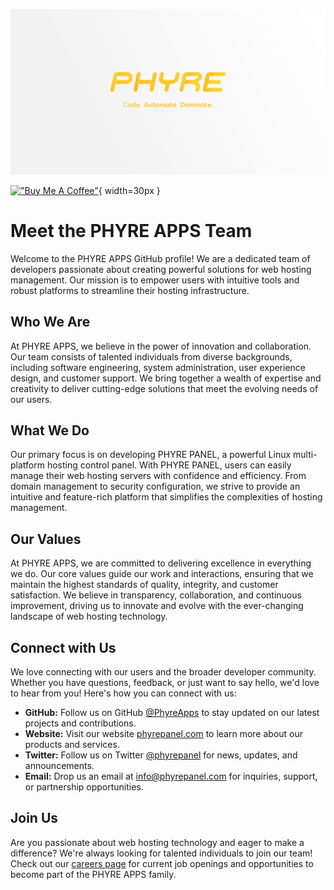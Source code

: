 [![Banner](banner.svg)](banner.svg)


[!["Buy Me A Coffee"](https://cdn.buymeacoffee.com/buttons/v2/default-yellow.png)](https://www.buymeacoffee.com/phyre){ width=30px }

# Meet the PHYRE APPS Team

Welcome to the PHYRE APPS GitHub profile! We are a dedicated team of developers passionate about creating powerful solutions for web hosting management. Our mission is to empower users with intuitive tools and robust platforms to streamline their hosting infrastructure.

## Who We Are

At PHYRE APPS, we believe in the power of innovation and collaboration. Our team consists of talented individuals from diverse backgrounds, including software engineering, system administration, user experience design, and customer support. We bring together a wealth of expertise and creativity to deliver cutting-edge solutions that meet the evolving needs of our users.

## What We Do

Our primary focus is on developing PHYRE PANEL, a powerful Linux multi-platform hosting control panel. With PHYRE PANEL, users can easily manage their web hosting servers with confidence and efficiency. From domain management to security configuration, we strive to provide an intuitive and feature-rich platform that simplifies the complexities of hosting management.

## Our Values

At PHYRE APPS, we are committed to delivering excellence in everything we do. Our core values guide our work and interactions, ensuring that we maintain the highest standards of quality, integrity, and customer satisfaction. We believe in transparency, collaboration, and continuous improvement, driving us to innovate and evolve with the ever-changing landscape of web hosting technology.

## Connect with Us

We love connecting with our users and the broader developer community. Whether you have questions, feedback, or just want to say hello, we'd love to hear from you! Here's how you can connect with us:

- **GitHub:** Follow us on GitHub [@PhyreApps](https://github.com/PhyreApps) to stay updated on our latest projects and contributions.
- **Website:** Visit our website [phyrepanel.com](https://www.phyrepanel.com) to learn more about our products and services.
- **Twitter:** Follow us on Twitter [@phyrepanel](https://twitter.com/phyrepanel) for news, updates, and announcements.
- **Email:** Drop us an email at [info@phyrepanel.com](mailto:info@phyrepanel.com) for inquiries, support, or partnership opportunities.

## Join Us

Are you passionate about web hosting technology and eager to make a difference? We're always looking for talented individuals to join our team! Check out our [careers page](https://www.phyreapps.com/careers) for current job openings and opportunities to become part of the PHYRE APPS family.
